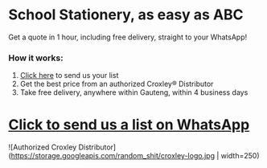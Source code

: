 # School Stationery, as easy as ABC

Get a quote in 1 hour, including free delivery, straight to your WhatsApp!

### How it works:
1. [Click here](https://goo.gl/VbmkXo) to send us your list
2. Get the best price from an authorized Croxley® Distributor
3. Take free delivery, anywhere within Gauteng, within 4 business days

# [Click to send us a list on WhatsApp](https://goo.gl/VbmkXo)

![Authorized Croxley Distributor](https://storage.googleapis.com/random_shit/croxley-logo.jpg | width=250)

